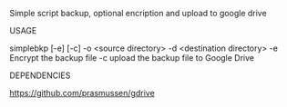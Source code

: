 Simple script backup, optional encription and upload to google drive


USAGE

simplebkp [-e] [-c] -o \<source directory\> -d \<destination directory\>
  -e Encrypt the backup file
  -c upload the backup file to Google Drive


DEPENDENCIES

https://github.com/prasmussen/gdrive
